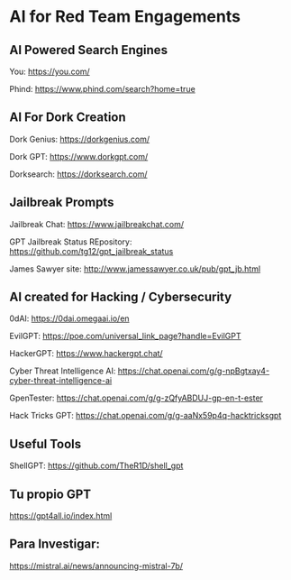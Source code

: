 # AI for Red Team Engagements

## AI Powered Search Engines

You:
https://you.com/

Phind:
https://www.phind.com/search?home=true

## AI For Dork Creation

Dork Genius: 
https://dorkgenius.com/

Dork GPT:
https://www.dorkgpt.com/

Dorksearch:
https://dorksearch.com/

## Jailbreak Prompts

Jailbreak Chat:
https://www.jailbreakchat.com/

GPT Jailbreak Status REpository:
https://github.com/tg12/gpt_jailbreak_status

James Sawyer site:
http://www.jamessawyer.co.uk/pub/gpt_jb.html

## AI created for Hacking / Cybersecurity

0dAI:
https://0dai.omegaai.io/en

EvilGPT:
https://poe.com/universal_link_page?handle=EvilGPT  

HackerGPT:
https://www.hackergpt.chat/

Cyber Threat Intelligence AI:
https://chat.openai.com/g/g-npBgtxay4-cyber-threat-intelligence-ai

GpenTester:
https://chat.openai.com/g/g-zQfyABDUJ-gp-en-t-ester

Hack Tricks GPT:
https://chat.openai.com/g/g-aaNx59p4q-hacktricksgpt
## Useful Tools

ShellGPT:
https://github.com/TheR1D/shell_gpt

## Tu propio GPT
https://gpt4all.io/index.html

## Para Investigar:
https://mistral.ai/news/announcing-mistral-7b/
